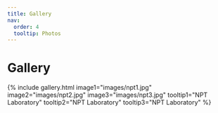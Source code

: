 ```yaml
---
title: Gallery
nav:
  order: 4
  tooltip: Photos
---
```


# <i class="fas fa-tools"></i>Gallery

{%
  include gallery.html
  image1="images/npt1.jpg"
  image2="images/npt2.jpg"
  image3="images/npt3.jpg"
  tooltip1="NPT Laboratory"
  tooltip2="NPT Laboratory"
  tooltip3="NPT Laboratory"
%}
